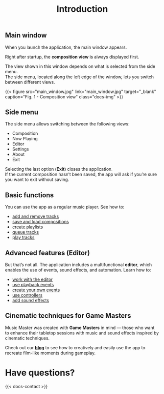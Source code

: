 ﻿---
title: "Introduction"
icon: "✨"
description: "An overview of the interface and basic features of the application."
weight: 90
---

## Main window

When you launch the application, the main window appears.

Right after startup, the **composition view** is always displayed first.

The view shown in this window depends on what is selected from the side menu.  
The side menu, located along the left edge of the window, lets you switch between different views.

{{< figure src="main_window.jpg" link="main_window.jpg" target="_blank" caption="Fig. 1 - Composition view" class="docs-img" >}}

## Side menu

The side menu allows switching between the following views:
- Composition  
- Now Playing
- Editor  
- Settings  
- About  
- Exit  

Selecting the last option (**Exit**) closes the application.  
If the current composition hasn’t been saved, the app will ask if you’re sure you want to exit without saving.

## Basic functions

You can use the app as a regular music player. See how to:
- [add and remove tracks](docs/composition#adding-tracks)  
- [save and load compositions](docs/composition#saving)  
- [create playlists](docs/playlists#new-list)  
- [queue tracks](docs/queues#enqueue)  
- [play tracks](docs/play)

## Advanced features (Editor)

But that’s not all. The application includes a multifunctional **editor**, which enables the use of events, sound effects, and automation. Learn how to:
- [work with the editor](docs/editor-basics)  
- [use playback events](docs/playback-events)  
- [create your own events](docs/events)  
- [use controllers](docs/providers)  
- [add sound effects](docs/effects)

## Cinematic techniques for Game Masters

Music Master was created with **Game Masters** in mind — those who want to enhance their tabletop sessions with music and sound effects inspired by cinematic techniques.

Check out our **[blog](blog/)** to see how to creatively and easily use the app to recreate film-like moments during gameplay.

# Have questions?

{{< docs-contact >}}
